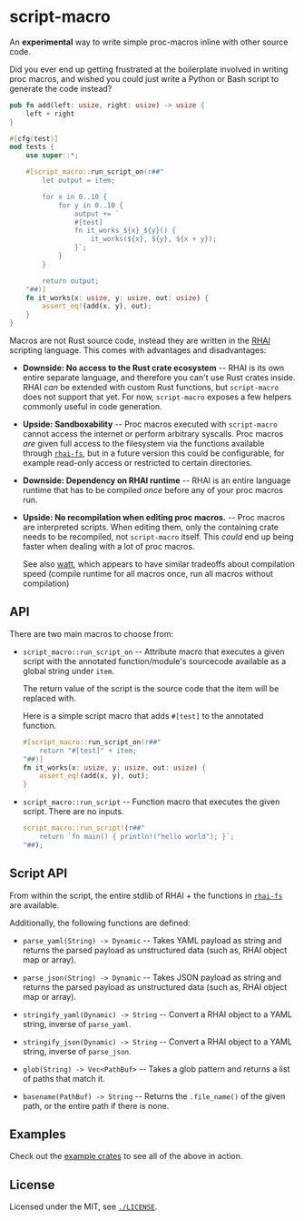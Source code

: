 # script-macro

An **experimental** way to write simple proc-macros inline with other source code.

Did you ever end up getting frustrated at the boilerplate involved in writing
proc macros, and wished you could just write a Python or Bash script to
generate the code instead?

```rust
pub fn add(left: usize, right: usize) -> usize {
    left + right
}

#[cfg(test)]
mod tests {
    use super::*;

    #[script_macro::run_script_on(r##"
        let output = item;

        for x in 0..10 {
            for y in 0..10 {
                output += `
                #[test]
                fn it_works_${x}_${y}() {
                    it_works(${x}, ${y}, ${x + y});
                }`;
            }
        }

        return output;
    "##)]
    fn it_works(x: usize, y: usize, out: usize) {
        assert_eq!(add(x, y), out);
    }
}
```

Macros are not Rust source code, instead they are written in the [RHAI](https://rhai.rs/) scripting language. This comes with advantages and disadvantages:

* **Downside: No access to the Rust crate ecosystem** -- RHAI is its own entire
  separate language, and therefore you can't use Rust crates inside. RHAI _can_
  be extended with custom Rust functions, but `script-macro` does not support
  that yet. For now, `script-macro` exposes a few helpers commonly useful in
  code generation.

* **Upside: Sandboxability** -- Proc macros executed with `script-macro` cannot
  access the internet or perform arbitrary syscalls. Proc macros _are_ given
  full access to the filesystem via the functions available through
  [`rhai-fs`](https://docs.rs/rhai-fs/latest/rhai_fs/), but in a future version
  this could be configurable, for example read-only access or restricted to
  certain directories.

* **Downside: Dependency on RHAI runtime** -- RHAI is an entire language
  runtime that has to be compiled _once_ before any of your proc macros run.

* **Upside: No recompilation when editing proc macros.** -- Proc macros are
  interpreted scripts. When editing them, only the containing crate needs to be
  recompiled, not `script-macro` itself. This _could_ end up being faster when
  dealing with a lot of proc macros.

  See also [watt](https://github.com/dtolnay/watt), which appears to have
  similar tradeoffs about compilation speed (compile runtime for all macros
  once, run all macros without compilation)

## API

There are two main macros to choose from:

* `script_macro::run_script_on` -- Attribute macro that executes a given script
  with the annotated function/module's sourcecode available as a global string
  under `item`.

  The return value of the script is the source code that the item will be
  replaced with.

  Here is a simple script macro that adds `#[test]` to the annotated function.

  ```rust
  #[script_macro::run_script_on(r##"
      return "#[test]" + item;
  "##)]
  fn it_works(x: usize, y: usize, out: usize) {
      assert_eq!(add(x, y), out);
  }
  ```

* `script_macro::run_script` -- Function macro that executes the given script. There are no inputs.

  ```rust
  script_macro::run_script!(r##"
      return `fn main() { println!("hello world"); }`;
  "##);
  ```

## Script API

From within the script, the entire stdlib of RHAI + the functions in
[`rhai-fs`](https://docs.rs/rhai-fs/latest/rhai_fs/) are available.

Additionally, the following functions are defined:


* `parse_yaml(String) -> Dynamic` -- Takes YAML payload as string and returns
  the parsed payload as unstructured data (such as, RHAI object map or array).

* `parse_json(String) -> Dynamic` --  Takes JSON payload as string and returns
  the parsed payload as unstructured data (such as, RHAI object map or array).

* `stringify_yaml(Dynamic) -> String` -- Convert a RHAI object to a YAML
  string, inverse of `parse_yaml`.

* `stringify_json(Dynamic) -> String` -- Convert a RHAI object to a YAML
  string, inverse of `parse_json`.

* `glob(String) -> Vec<PathBuf>` -- Takes a glob pattern and returns a list of paths that match it.

* `basename(PathBuf) -> String` -- Returns the `.file_name()` of the given
  path, or the entire path if there is none.


## Examples

Check out the [example crates](./example_crates) to see all of the above in action.

## License

Licensed under the MIT, see [`./LICENSE`](./LICENSE).
